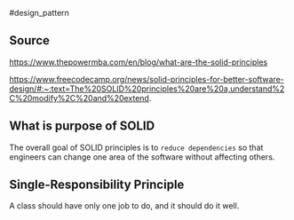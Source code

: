 #design_pattern

## Source
https://www.thepowermba.com/en/blog/what-are-the-solid-principles

https://www.freecodecamp.org/news/solid-principles-for-better-software-design/#:~:text=The%20SOLID%20principles%20are%20a,understand%2C%20modify%2C%20and%20extend.
## What is purpose of SOLID
The overall goal of SOLID principles is to `reduce dependencies` so that engineers can change one area of the software without affecting others.

## Single-Responsibility Principle
A class should have only one job to do, and it should do it well.
```csharp

```